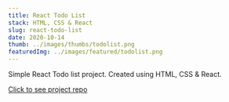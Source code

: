 ```yaml
---
title: React Todo List
stack: HTML, CSS & React
slug: react-todo-list
date: 2020-10-14
thumb: ../images/thumbs/todolist.png
featuredImg: ../images/featured/todolist.png
---
```


Simple React Todo list project. Created using HTML, CSS & React.

[Click to see project repo](https://github.com/vbrodar/react-todo-list)
